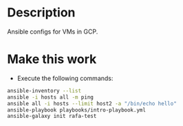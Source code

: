 # Description
Ansible configs for VMs in GCP.


# Make this work
- Execute the following commands:

```bash
ansible-inventory --list
ansible -i hosts all -m ping
ansible all -i hosts --limit host2 -a "/bin/echo hello"
ansible-playbook playbooks/intro-playbook.yml
ansible-galaxy init rafa-test
```